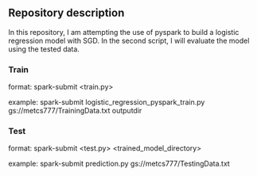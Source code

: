 ## Repository description
In this repository, I am attempting the use of pyspark to build a logistic regression model with SGD. In the second script, I will evaluate the model using the tested data.

### Train
format:
spark-submit <train.py> <training data> <outputdirectory>

example:
spark-submit logistic_regression_pyspark_train.py  gs://metcs777/TrainingData.txt outputdir 

### Test
format:
spark-submit <test.py> <test data> <trained_model_directory>

example:
spark-submit prediction.py gs://metcs777/TestingData.txt
